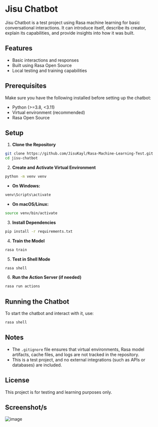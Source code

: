 # Jisu Chatbot

Jisu Chatbot is a test project using Rasa machine learning for basic conversational interactions. It can introduce itself, describe its creator, explain its capabilities, and provide insights into how it was built.

## Features
- Basic interactions and responses
- Built using Rasa Open Source
- Local testing and training capabilities

## Prerequisites
Make sure you have the following installed before setting up the chatbot:
- Python (>=3.8, <3.11)
- Virtual environment (recommended)
- Rasa Open Source

## Setup

1. **Clone the Repository**
```sh
git clone https://github.com/JisuKayl/Rasa-Machine-Learning-Test.git
cd jisu-chatbot
```

2. **Create and Activate Virtual Environment**
```sh
python -m venv venv
```
- **On Windows:**
```sh
venv\Scripts\activate
```
- **On macOS/Linux:**
```sh
source venv/bin/activate
```

3. **Install Dependencies**
```sh
pip install -r requirements.txt
```

4. **Train the Model**
```sh
rasa train
```

5. **Test in Shell Mode**
```sh
rasa shell
```

6. **Run the Action Server (if needed)**
```sh
rasa run actions
```

## Running the Chatbot
To start the chatbot and interact with it, use:
```sh
rasa shell
```

## Notes
- The `.gitignore` file ensures that virtual environments, Rasa model artifacts, cache files, and logs are not tracked in the repository.
- This is a test project, and no external integrations (such as APIs or databases) are included.

## License
This project is for testing and learning purposes only.

## Screenshot/s
![image](https://github.com/user-attachments/assets/86fd609a-abfa-4e31-a41b-74aad4f1c0be)
